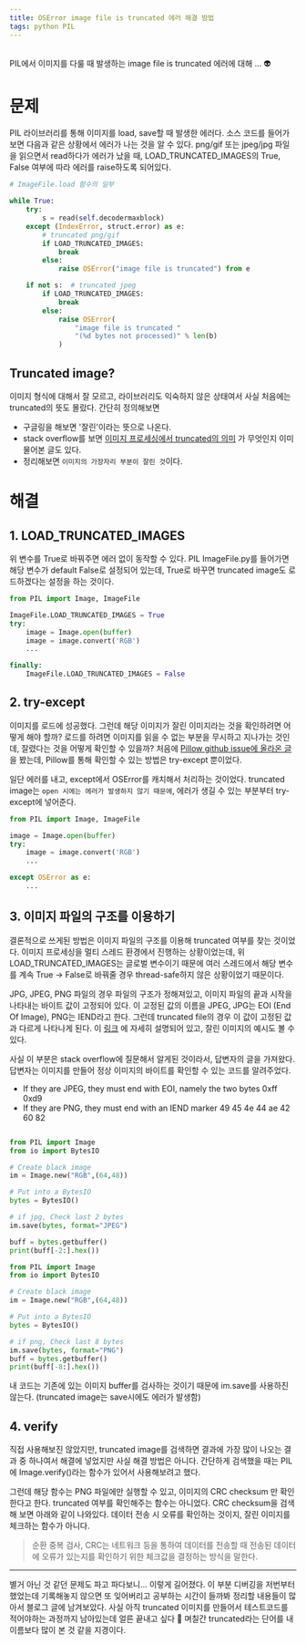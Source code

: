 ```yaml
---
title: OSError image file is truncated 에러 해결 방법
tags: python PIL
---
```


<br/>
PIL에서 이미지를 다룰 때 발생하는 image file is truncated 에러에 대해 ... 👽
<br/>
<!--more-->

# 문제

PIL 라이브러리를 통해 이미지를 load, save할 때 발생한 에러다. 소스 코드를 들어가보면 다음과 같은 상황에서 에러가 나는 것을 알 수 있다.
png/gif 또는 jpeg/jpg 파일을 읽으면서 read하다가 에러가 났을 때, LOAD_TRUNCATED_IMAGES의 True, False 여부에 따라 에러를 raise하도록 되어있다.

```python
# ImageFile.load 함수의 일부

while True:
    try:
        s = read(self.decodermaxblock)
    except (IndexError, struct.error) as e:
        # truncated png/gif
        if LOAD_TRUNCATED_IMAGES:
            break
        else:
            raise OSError("image file is truncated") from e

    if not s:  # truncated jpeg
        if LOAD_TRUNCATED_IMAGES:
            break
        else:
            raise OSError(
                "image file is truncated "
                "(%d bytes not processed)" % len(b)
            )
```

## Truncated image?

이미지 형식에 대해서 잘 모르고, 라이브러리도 익숙하지 않은 상태여서 사실 처음에는 truncated의 뜻도 몰랐다. 간단히 정의해보면
- 구글링을 해보면 '잘린'이라는 뜻으로 나온다.
- stack overflow를 보면 [이미지 프로세싱에서 truncated의 의미](https://stackoverflow.com/questions/59617636/the-meaning-of-truncation-in-image-processing) 가 무엇인지 이미 물어본 글도 있다.
- 정리해보면 `이미지의 가장자리 부분이 잘린 것`이다.


# 해결

## 1. LOAD_TRUNCATED_IMAGES

위 변수를 True로 바꿔주면 에러 없이 동작할 수 있다. PIL ImageFile.py를 들어가면 해당 변수가 default False로 설정되어 있는데, True로 바꾸면 truncated image도 로드하겠다는 설정을 하는 것이다.

```python
from PIL import Image, ImageFile

ImageFile.LOAD_TRUNCATED_IMAGES = True
try:
    image = Image.open(buffer)
    image = image.convert('RGB')
    ...

finally:
    ImageFile.LOAD_TRUNCATED_IMAGES = False
```

## 2. try-except

이미지를 로드에 성공했다. 그런데 해당 이미지가 잘린 이미지라는 것을 확인하려면 어떻게 해야 할까? 로드를 하려면 이미지를 읽을 수 없는 부분을 무시하고 지나가는 것인데, 잘렸다는 것을 어떻게 확인할 수 있을까?
처음에 [Pillow github issue에 올라온 글](https://github.com/python-pillow/Pillow/issues/3012) 을 봤는데, Pillow를 통해 확인할 수 있는 방법은 try-except 뿐이었다.

일단 에러를 내고, except에서 OSError를 캐치해서 처리하는 것이었다. truncated image는 `open 시에는 에러가 발생하지 않기 때문에`, 에러가 생길 수 있는 부분부터 try-except에 넣어준다.

```python
from PIL import Image, ImageFile

image = Image.open(buffer)
try:
    image = image.convert('RGB')
    ...

except OSError as e:
    ...
```

## 3. 이미지 파일의 구조를 이용하기

결론적으로 쓰게된 방법은 이미지 파일의 구조를 이용해 truncated 여부를 찾는 것이었다. 이미지 프로세싱을 멀티 스레드 환경에서 진행하는 상황이었는데, 위 LOAD_TRUNCATED_IMAGES는 글로벌 변수이기 때문에
여러 스레드에서 해당 변수를 계속 True -> False로 바꿔줄 경우 thread-safe하지 않은 상황이었기 때문이다.

JPG, JPEG, PNG 파일의 경우 파일의 구조가 정해져있고, 이미지 파일의 끝과 시작을 나타내는 바이트 값이 고정되어 있다.
이 고정된 값의 이름을 JPEG, JPG는 EOI (End Of Image), PNG는 IEND라고 한다.
그런데 truncated file의 경우 이 값이 고정된 값과 다르게 나타나게 된다. 이 [링크](https://www.programmersought.com/article/44876269499/) 에 자세히 설명되어 있고, 잘린 이미지의 예시도 볼 수 있다.

사실 이 부분은 stack overflow에 질문해서 알게된 것이라서, 답변자의 글을 가져왔다.
답변자는 이미지를 만들어 정상 이미지의 바이트를 확인할 수 있는 코드를 알려주었다.

- If they are JPEG, they must end with EOI, namely the two bytes 0xff 0xd9
- If they are PNG, they must end with an IEND marker 49 45 4e 44 ae 42 60 82

```python

from PIL import Image
from io import BytesIO

# Create black image
im = Image.new("RGB",(64,48))

# Put into a BytesIO
bytes = BytesIO()

# if jpg, Check last 2 bytes
im.save(bytes, format="JPEG")

buff = bytes.getbuffer()
print(buff[-2:].hex())
```

```python
from PIL import Image
from io import BytesIO

# Create black image
im = Image.new("RGB",(64,48))

# Put into a BytesIO
bytes = BytesIO()

# if png, Check last 8 bytes
im.save(bytes, format="PNG")
buff = bytes.getbuffer()
print(buff[-8:].hex())
```

내 코드는 기존에 있는 이미지 buffer를 검사하는 것이기 때문에 im.save를 사용하진 않는다. (truncated image는 save시에도 에러가 발생함)

## 4. verify

직접 사용해보진 않았지만, truncated image를 검색하면 결과에 가장 많이 나오는 결과 중 하나여서 해결에 넣었지만 사실 해결 방법은 아니다.
간단하게 검색했을 때는 PIL에 Image.verify()라는 함수가 있어서 사용해보려고 했다.

그런데 해당 함수는 PNG 파일에만 실행할 수 있고, 이미지의 CRC checksum 만 확인한다고 한다.
truncated 여부를 확인해주는 함수는 아니었다. CRC checksum을 검색해 보면 아래와 같이 나와있다. 데이터 전송 시 오류를 확인하는 것이지, 잘린 이미지를 체크하는 함수가 아니다.

> 순환 중복 검사, CRC는 네트워크 등을 통하여 데이터를 전송할 때 전송된 데이터에 오류가 있는지를 확인하기 위한 체크값을 결정하는 방식을 말한다.


---
별거 아닌 것 같던 문제도 파고 파다보니... 이렇게 길어졌다.
이 부분 디버깅을 저번부터 했었는데 기록해놓지 않으면 또 잊어버리고 공부하는 시간이 들까봐 정리할 내용들이 많아서 블로그 글에 남겨보았다.
사실 아직 truncated 이미지를 만들어서 테스트코드를 적어야하는 과정까지 남아있는데 얼른 끝내고 싶다 🥲
며칠간 truncated라는 단어를 내 이름보다 많이 본 것 같을 지경이다.
